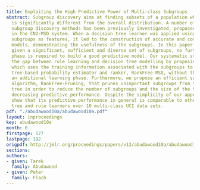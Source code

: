 ```yaml
---
title: Exploiting the High Predictive Power of Multi-class Subgroups
abstract: Subgroup discovery aims at finding subsets of a population whose class distribution
  is significantly different from the overall distribution. A number of multi-class
  subgroup discovery methods has been previously investigated, proposed and implemented
  in the CN2-MSD system. When a decision tree learner was applied using the induced
  subgroups as features, it led to the construction of accurate and compact predictive
  models, demonstrating the usefulness of the subgroups. In this paper we show that,
  given a significant, sufficient and diverse set of subgroups, no further learning
  phase is required to build a good predictive model. Our systematic study bridges
  the gap between rule learning and decision tree modelling by proposing a method
  which uses the training information associated with the subgroups to form a simple
  tree-based probability estimator and ranker, RankFree-MSD, without the need for
  an additional learning phase. Furthermore, we propose an efficient subgroup pruning
  algorithm, RankFree-Pruning, that prunes unimportant subgroups from the subgroup
  tree in order to reduce the number of subgroups and the size of the tree without
  decreasing predictive performance. Despite the simplicity of our approach we experimentally
  show that its predictive performance in general is comparable to other decision
  tree and rule learners over 10 multi-class UCI data sets.
pdf: "./abudawood10a/abudawood10a.pdf"
layout: inproceedings
key: abudawood10a
month: 0
firstpage: 177
lastpage: 192
origpdf: http://jmlr.org/proceedings/papers/v13/abudawood10a/abudawood10a.pdf
sections: 
authors:
- given: Tarek
  family: Abudawood
- given: Peter
  family: Flach
---
```

